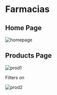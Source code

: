 # Farmacias

## Home Page

![homepage](https://user-images.githubusercontent.com/81637654/223540520-1920eb50-5977-417e-9a70-c1c6e5a6933c.png)

## Products Page

![prod1](https://user-images.githubusercontent.com/81637654/223540915-9e6b8c0f-dcca-48e2-85ac-af8cb2955555.png)

Filters on

![prod2](https://user-images.githubusercontent.com/81637654/223540929-0f3d4516-45b6-4403-bf73-7a424c57f197.png)
